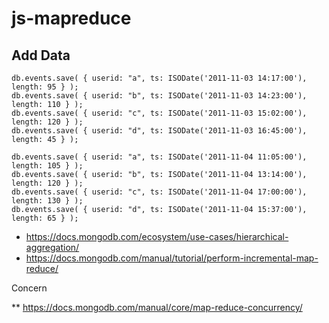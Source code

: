 # js-mapreduce
## Add Data 
```
db.events.save( { userid: "a", ts: ISODate('2011-11-03 14:17:00'), length: 95 } );
db.events.save( { userid: "b", ts: ISODate('2011-11-03 14:23:00'), length: 110 } );
db.events.save( { userid: "c", ts: ISODate('2011-11-03 15:02:00'), length: 120 } );
db.events.save( { userid: "d", ts: ISODate('2011-11-03 16:45:00'), length: 45 } );

db.events.save( { userid: "a", ts: ISODate('2011-11-04 11:05:00'), length: 105 } );
db.events.save( { userid: "b", ts: ISODate('2011-11-04 13:14:00'), length: 120 } );
db.events.save( { userid: "c", ts: ISODate('2011-11-04 17:00:00'), length: 130 } );
db.events.save( { userid: "d", ts: ISODate('2011-11-04 15:37:00'), length: 65 } );
```


* https://docs.mongodb.com/ecosystem/use-cases/hierarchical-aggregation/
* https://docs.mongodb.com/manual/tutorial/perform-incremental-map-reduce/

Concern

** https://docs.mongodb.com/manual/core/map-reduce-concurrency/
